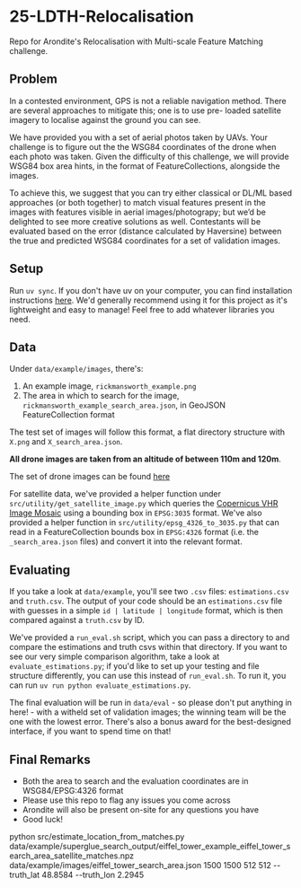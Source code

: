 # 25-LDTH-Relocalisation
Repo for Arondite's Relocalisation with Multi-scale Feature Matching challenge.

## Problem
In a contested environment, GPS is not a reliable navigation method. There are several approaches to mitigate this; one is to use pre-
loaded satellite imagery to localise against the ground you can see.

We have provided you with a set of aerial photos taken by UAVs. Your challenge is to figure out the the WSG84 coordinates of 
the drone when each photo was taken. Given the difficulty of this challenge, we will provide WSG84 box area hints, in the format of FeatureCollections, alongside the 
images.

To achieve this, we suggest that you can try either classical or DL/ML based approaches (or both together) to match visual features 
present in the images with features visible in aerial images/photograpy; but we’d be delighted to see more creative solutions as well.
Contestants will be evaluated based on the error (distance calculated by Haversine) between the true and predicted WSG84 coordinates for a set of validation images.

## Setup
Run `uv sync`. If you don't have uv on your computer, you can find installation instructions [here](https://github.com/astral-sh/uv). We'd generally recommend using it for this project as it's lightweight and easy to manage! Feel free to add whatever libraries you need.

## Data
Under `data/example/images`, there's:
1. An example image, `rickmansworth_example.png`
1. The area in which to search for the image, `rickmansworth_example_search_area.json`, in GeoJSON FeatureCollection format

The test set of images will follow this format, a flat directory structure with `X.png` and `X_search_area.json`. 

**All drone images are taken from an altitude of between 110m and 120m**.

The set of drone images can be found [here](https://drive.google.com/file/d/1zcYVbjbKEXTzOiEPoUF_NF1eCMGVTuib/view?usp=drive_link)

For satellite data, we've provided a helper function under `src/utility/get_satellite_image.py` which queries the [Copernicus VHR Image Mosaic](https://land.copernicus.eu/en/products/european-image-mosaic/very-high-resolution-image-mosaic-2021-true-colour-2m) using a bounding box in `EPSG:3035` format. We've also provided a helper function in `src/utility/epsg_4326_to_3035.py` that can read in a FeatureCollection bounds box in `EPSG:4326` format (i.e. the `_search_area.json` files) and convert it into the relevant format.

## Evaluating
If you take a look at `data/example`, you'll see two `.csv` files: `estimations.csv` and `truth.csv`. The output of your code should be an `estimations.csv` file with guesses in a simple `id | latitude | longitude` format, which is then compared against a `truth.csv` by ID.

We've provided a `run_eval.sh` script, which you can pass a directory to and compare the estimations and truth csvs within that directory. If you want to see our very simple comparison algorithm, take a look at `evaluate_estimations.py`; if you'd like to set up your testing and file structure differently, you can use this instead of `run_eval.sh`. To run it, you can run `uv run python evaluate_estimations.py`.

The final evaluation will be run in `data/eval` - so please don't put anything in here! - with a witheld set of validation images; the winning team will be the one with the lowest error. There's also a bonus award for the best-designed interface, if you want to spend time on that!

## Final Remarks
- Both the area to search and the evaluation coordinates are in WSG84/EPSG:4326 format
- Please use this repo to flag any issues you come across
- Arondite will also be present on-site for any questions you have
- Good luck!

python src/estimate_location_from_matches.py data/example/superglue_search_output/eiffel_tower_example_eiffel_tower_search_area_satellite_matches.npz data/example/images/eiffel_tower_search_area.json 1500 1500 512 512 --truth_lat 48.8584 --truth_lon 2.2945
